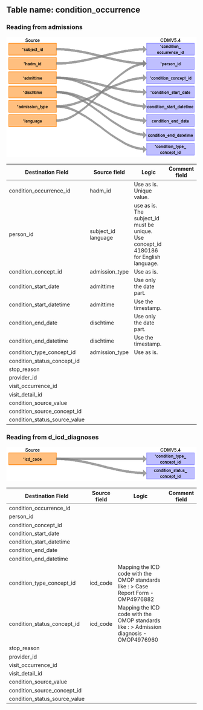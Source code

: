 ## Table name: condition_occurrence

### Reading from admissions

![](md_files/image3.png)

| Destination Field | Source field | Logic | Comment field |
| --- | --- | --- | --- |
| condition_occurrence_id | hadm_id | Use as is. Unique value. |  |
| person_id | subject_id<br>language | use as is.   The subject_id must be unique.<br>Use concept_id 4180186 for English language. |  |
| condition_concept_id | admission_type | Use as is. |  |
| condition_start_date | admittime | Use only the date part. |  |
| condition_start_datetime | admittime | Use the timestamp. |  |
| condition_end_date | dischtime | Use only the date part. |  |
| condition_end_datetime | dischtime | Use the timestamp. |  |
| condition_type_concept_id | admission_type | Use as is. |  |
| condition_status_concept_id |  |  |  |
| stop_reason |  |  |  |
| provider_id |  |  |  |
| visit_occurrence_id |  |  |  |
| visit_detail_id |  |  |  |
| condition_source_value |  |  |  |
| condition_source_concept_id |  |  |  |
| condition_status_source_value |  |  |  |

### Reading from d_icd_diagnoses

![](md_files/image4.png)

| Destination Field | Source field | Logic | Comment field |
| --- | --- | --- | --- |
| condition_occurrence_id |  |  |  |
| person_id |  |  |  |
| condition_concept_id |  |  |  |
| condition_start_date |  |  |  |
| condition_start_datetime |  |  |  |
| condition_end_date |  |  |  |
| condition_end_datetime |  |  |  |
| condition_type_concept_id | icd_code | Mapping the ICD code with the OMOP standards like :  > Case Report Form - OMP4976882 |  |
| condition_status_concept_id | icd_code | Mapping the ICD code with the OMOP standards like :  > Admission diagnosis - OMOP4976960 |  |
| stop_reason |  |  |  |
| provider_id |  |  |  |
| visit_occurrence_id |  |  |  |
| visit_detail_id |  |  |  |
| condition_source_value |  |  |  |
| condition_source_concept_id |  |  |  |
| condition_status_source_value |  |  |  |

